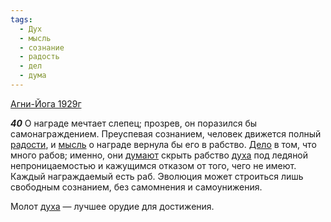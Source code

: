 ```yaml
---
tags:
  - Дух
  - мысль
  - сознание
  - радость
  - дел
  - дума
---
```


[Агни-Йога 1929г](/agni/1929)

___40___
О награде мечтает слепец; прозрев, он поразился бы самонаграждением. Преуспевая сознанием, человек движется полный [радости](/tag/#радость), и [мысль](/tag/#мысль) о награде вернула бы его в рабство. [Дело](/tag/#дел) в том, что много рабов; именно, они [думают](/tag/#дума) скрыть рабство [духа](/tag/#Дух) под ледяной непроницаемостью и кажущимся отказом от того, чего не имеют. Каждый награждаемый есть раб. Эволюция может строиться лишь свободным сознанием, без самомнения и самоунижения.   

Молот [духа](/tag/#Дух) — лучшее орудие для достижения.